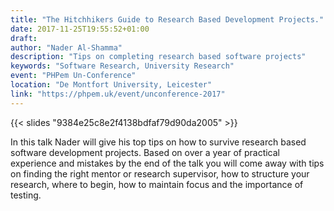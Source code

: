 ```yaml
---
title: "The Hitchhikers Guide to Research Based Development Projects."
date: 2017-11-25T19:55:52+01:00
draft: 
author: "Nader Al-Shamma"
description: "Tips on completing research based software projects" 
keywords: "Software Research, University Research"
event: "PHPem Un-Conference" 
location: "De Montfort University, Leicester" 
link: "https://phpem.uk/event/unconference-2017"
---
```


{{< slides "9384e25c8e2f4138bdfaf79d90da2005" >}}

In this talk Nader will give his top tips on how to survive research based software development projects. Based on over 
a year of practical experience and mistakes by the end of the talk you will come away with tips on finding the right 
mentor or research supervisor, how to structure your research, where to begin, how to maintain focus and the importance 
of testing.  
